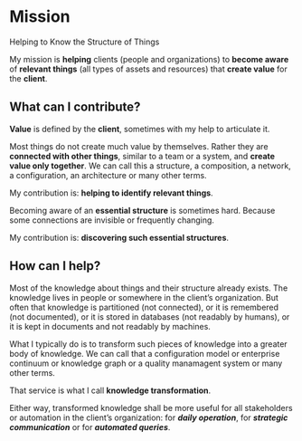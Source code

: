 # Mission

Helping to Know the Structure of Things

My mission is **helping** clients (people and organizations) to **become aware** of **relevant things** (all types of assets and resources) that **create value** for the **client**.

## What can I contribute?

**Value** is defined by the **client**, sometimes with my help to articulate it.

Most things do not create much value by themselves. Rather they are **connected with other things**, similar to a team or a system, and **create value only together**. We can call this a structure, a composition, a network, a configuration, an architecture or many other terms.

My contribution is: **helping to identify relevant things**.

Becoming aware of an **essential structure** is sometimes hard. Because some connections are invisible or frequently changing.

My contribution is: **discovering such essential structures**.

## How can I help?

Most of the knowledge about things and their structure already exists. The knowledge lives in people or somewhere in the client’s organization. But often that knowledge is partitioned (not connected), or it is remembered (not documented), or it is stored in databases (not readably by humans), or it is kept in documents and not readably by machines.

What I typically do is to transform such pieces of knowledge into a greater body of knowledge. We can call that a configuration model or enterprise continuum or knowledge graph or a quality manamagent system or many other terms.

That service is what I call **knowledge transformation**.

Either way, transformed knowledge shall be more useful for all stakeholders or automation in the client’s organization: for ***daily operation***, for ***strategic communication*** or for ***automated queries***.
